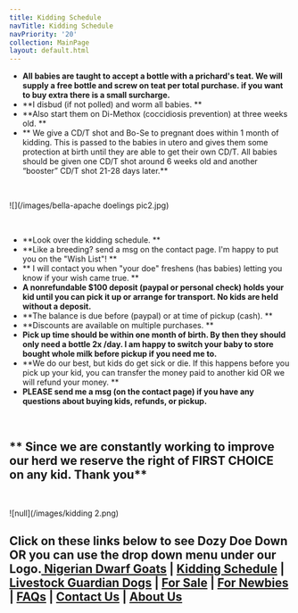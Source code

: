 ```yaml
---
title: Kidding Schedule
navTitle: Kidding Schedule
navPriority: '20'
collection: MainPage
layout: default.html
---
```

* **All babies are taught to accept a bottle with a prichard's teat. We will supply a free bottle and screw on teat per total purchase. if you want to buy extra there is a small surcharge.**
* **I  disbud (if not polled) and worm all babies. **
* **Also start them on Di-Methox (coccidiosis prevention) at three weeks old.   **
* ** We give a CD/T shot and Bo-Se to pregnant does within 1 month of kidding. This is passed to the babies in utero and gives them some protection at birth until they are able to get their own CD/T. All babies should be given one CD/T shot around 6 weeks old and another “booster” CD/T shot 21-28 days later.**

<br />

![](/images/bella-apache doelings pic2.jpg)

<br />

* **Look over the kidding schedule. **
* **Like a breeding? send a msg on the contact page. I'm happy to put you on the "Wish List"! **
* ** I will contact you when "your doe" freshens (has babies) letting you know if your wish came true.  **
* **A nonrefundable $100 deposit (paypal or personal check)  holds your kid until you can pick it up or arrange for transport.  No kids are held without a deposit.**
* **The balance is due before (paypal) or at time of pickup (cash). **
* **Discounts are available on multiple purchases.  **
* **Pick up time should be within one month of birth.  By then they should only need a bottle 2x /day. I am happy to switch your baby to store bought whole milk before pickup if you need me to.**
* **We do our best, but kids do get sick or die. If this happens before you pick up your kid, you can transfer the money paid to another kid OR we will refund your money.  **
* **PLEASE send me a msg (on the contact page)  if you have any questions about buying kids, refunds, or pickup.**

<br />

## \*\* Since we are constantly working to improve our herd we reserve the right of FIRST CHOICE on any kid. Thank you\*\*

<br />

![null](/images/kidding 2.png)

## Click on these links below to see Dozy Doe Down OR you can use the drop down menu under our Logo.[ Nigerian Dwarf Goats](goats.html) | [Kidding Schedule](kidding-sched.html) | [Livestock Guardian Dogs](livestockgardiandogs) | [For Sale](for-sale2.html) | [For Newbies](for-newbies.html) | [FAQs](frequently-asked-questions.html) | [Contact Us](contactus) | [About Us ](about-us.html)
